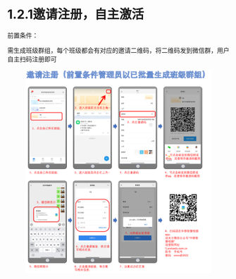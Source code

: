 # 1.2.1邀请注册，自主激活

前置条件：

需生成班级群组，每个班级都会有对应的邀请二维码，将二维码发到微信群，用户自主扫码注册即可

<figure><img src="../../.gitbook/assets/邀请注册.png" alt=""><figcaption></figcaption></figure>
